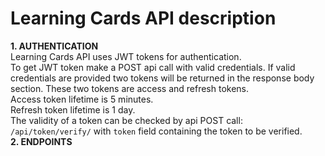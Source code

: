 # Learning Cards API description
<strong>1. AUTHENTICATION</strong>  
Learning Cards API uses JWT tokens for authentication.  
To get JWT token make a POST api call with 
valid credentials. If valid credentials are provided two
tokens will be returned in the response body section. These two tokens are 
access and refresh tokens.  
Access token lifetime is 5 minutes.  
Refresh token lifetime is 1 day.  
The validity of a token can be checked by api POST call:
<code>/api/token/verify/</code> with 
<code>token</code> field containing the token to be verified.  
<strong>2. ENDPOINTS</strong>  

